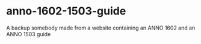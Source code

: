 # anno-1602-1503-guide
A backup somebody made from a website containing an ANNO 1602 and an ANNO 1503 guide
